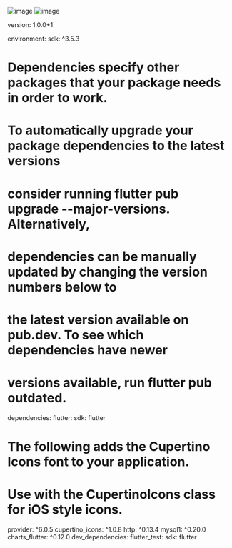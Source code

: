 ![image](https://github.com/user-attachments/assets/6cba4df7-780e-44eb-869a-d6b6deca7538)
![image](https://github.com/user-attachments/assets/426f9a82-7fec-4a68-b44d-eb87ae226485)

version: 1.0.0+1

environment:
  sdk: ^3.5.3

# Dependencies specify other packages that your package needs in order to work.
# To automatically upgrade your package dependencies to the latest versions
# consider running flutter pub upgrade --major-versions. Alternatively,
# dependencies can be manually updated by changing the version numbers below to
# the latest version available on pub.dev. To see which dependencies have newer
# versions available, run flutter pub outdated.
dependencies:
  flutter:
    sdk: flutter


  # The following adds the Cupertino Icons font to your application.
  # Use with the CupertinoIcons class for iOS style icons.
  provider: ^6.0.5
  cupertino_icons: ^1.0.8
  http: ^0.13.4
  mysql1: ^0.20.0
  charts_flutter: ^0.12.0
dev_dependencies:
  flutter_test:
    sdk: flutter
